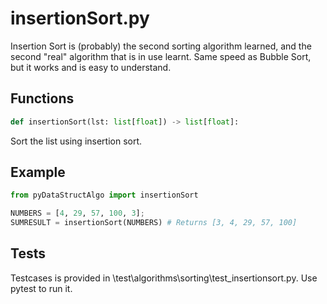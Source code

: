 # insertionSort.py

Insertion Sort is (probably) the second sorting algorithm learned, and the second "real" algorithm that is in use learnt.
Same speed as Bubble Sort, but it works and is easy to understand.

## Functions

```python
def insertionSort(lst: list[float]) -> list[float]:
```

Sort the list using insertion sort.

## Example

```python
from pyDataStructAlgo import insertionSort

NUMBERS = [4, 29, 57, 100, 3];
SUMRESULT = insertionSort(NUMBERS) # Returns [3, 4, 29, 57, 100]
```

## Tests

Testcases is provided in \test\algorithms\sorting\test_insertionsort.py. Use pytest to run it.
